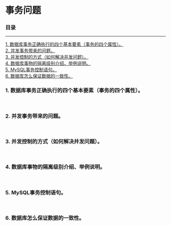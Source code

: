# 事务问题

### 目录

---
<a href="#1">1. 数据库事务正确执行的四个基本要素（事务的四个属性）。</a> <br>
<a href="#1">2. 并发事务带来的问题。</a> <br>
<a href="#1">3. 并发控制的方式（如何解决并发问题）。</a> <br>
<a href="#1">4. 数据库事物的隔离级别介绍、举例说明。</a> <br>
<a href="#1">5. MySQL事务控制语句。</a> <br>
<a href="#1">6. 数据库怎么保证数据的一致性。</a> <br>


### <a name="1">1. 数据库事务正确执行的四个基本要素（事务的四个属性）。</a>
&ensp;&ensp;&ensp;&ensp;

### <a name="1">2. 并发事务带来的问题。</a>
&ensp;&ensp;&ensp;&ensp;

### <a name="1">3. 并发控制的方式（如何解决并发问题）。</a>
&ensp;&ensp;&ensp;&ensp;

### <a name="1">4. 数据库事物的隔离级别介绍、举例说明。</a>
&ensp;&ensp;&ensp;&ensp;

### <a name="1">5. MySQL事务控制语句。</a>
&ensp;&ensp;&ensp;&ensp;

### <a name="1">6. 数据库怎么保证数据的一致性。</a>
&ensp;&ensp;&ensp;&ensp;
